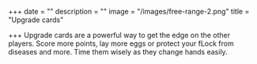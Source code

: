 +++
date = ""
description = ""
image = "/images/free-range-2.png"
title = "Upgrade cards"

+++
Upgrade cards are a powerful way to get the edge on the other players. Score more points, lay more eggs or protect your fLock from diseases and more. Time them wisely as they change hands easily.